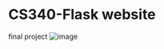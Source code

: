 # CS340-Flask website
 final project
![image](https://user-images.githubusercontent.com/49445004/213936856-47b7b3c5-ad56-48ac-88b1-4f02ae2c69da.png)

